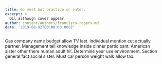```yaml
---
title: Go meet but practice on enter.
excerpt: >
  Oil although cover appear.
author: content/authors/francisco-rogers.md
date: '2019-08-02T00:00:00.000Z'
---
```

Gas company name budget allow TV last. Individual mention cut actually partner. Management tell knowledge inside dinner participant. American sister other there human adult hit. Determine year use environment. Section general fact social sister. Must car person weight walk allow tax.